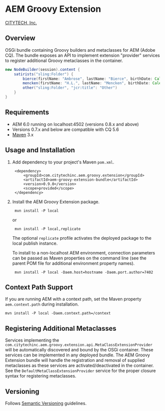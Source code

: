 # AEM Groovy Extension

[CITYTECH, Inc.](http://www.citytechinc.com)

## Overview

OSGi bundle containing Groovy builders and metaclasses for AEM (Adobe CQ).  The bundle exposes an API to implement extension "provider" services to register additional Groovy metaclasses in the container.

```groovy
new NodeBuilder(session).content {
    satirists("sling:Folder") {
        bierce(firstName: "Ambrose", lastName: "Bierce", birthDate: Calendar.instance.updated(year: 1842, month: 5, date: 24))
        mencken(firstName: "H.L.", lastName: "Mencken", birthDate: Calendar.instance.updated(year: 1880, month: 8, date: 12))
        other("sling:Folder", "jcr:title": "Other")
    }
}
```

## Requirements

* AEM 6.0  running on localhost:4502 (versions 0.8.x and above)
* Versions 0.7.x and below are compatible with CQ 5.6
* [Maven](http://maven.apache.org/) 3.x

## Usage and Installation

1. Add dependency to your project's Maven `pom.xml`.

        <dependency>
            <groupId>com.citytechinc.aem.groovy.extension</groupId>
            <artifactId>aem-groovy-extension-bundle</artifactId>
            <version>0.9.0</version>
            <scope>provided</scope>
        </dependency>

2. Install the AEM Groovy Extension package.

        mvn install -P local
        
    or
        
        mvn install -P local,replicate
        
    The optional `replicate` profile activates the deployed package to the local publish instance.

    To install to a non-localhost AEM environment, connection parameters can be passed as Maven properties on the command line (see the parent POM file for additional environment property names).

        mvn install -P local -Daem.host=hostname -Daem.port.author=7402
        
## Context Path Support

If you are running AEM with a context path, set the Maven property `aem.context.path` during installation.

    mvn install -P local -Daem.context.path=/context
        
## Registering Additional Metaclasses

Services implementing the `com.citytechinc.aem.groovy.extension.api.MetaClassExtensionProvider` will be automatically discovered and bound by the OSGi container.  These services can be implemented in any deployed bundle.  The AEM Groovy Extension bundle will handle the registration and removal of supplied metaclasses as these services are activated/deactivated in the container.  See the `DefaultMetaClassExtensionProvider` service for the proper closure syntax for registering metaclasses.

## Versioning

Follows [Semantic Versioning](http://semver.org/) guidelines.